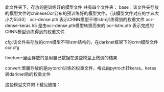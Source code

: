 此文件夹下，存放的是训练好的模型文件
共有四个文件夹：
base：该文件夹存放的模型文件时chineseOcr公布的预训练好的模型文件。（该模型文件对应的字典大小为5530）
      ocr-dense.pth  表示CRNN模型不带lstm训练得到的权重文件
      ocr-dense-keras.h5 是由ocr-dense.pth模型转换而来的
      ocr-lstm.pth   表示完成的CRNN模型训练得到的权重文件
 
cfg:该文件夹存放的crnn模型不带lstm结构的，在darknet框架下的crnn模型文件 
      ocr.cfg

finetune:里面存放的是用自己数据在这些模型上微调的结果

convert:里面存放的是pytorch训练的权重文件，格式由pytroch转keras，keras转darknet后的权重文件

这些模型文件的下载见链接：
